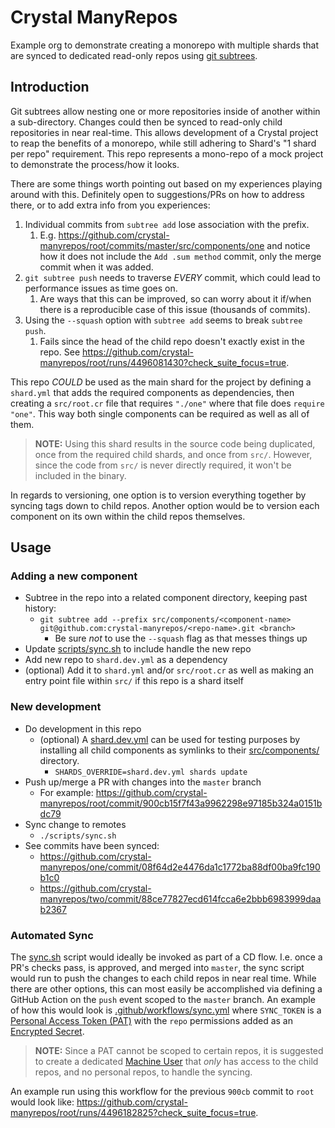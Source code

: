 # Crystal ManyRepos

Example org to demonstrate creating a monorepo with multiple shards that are synced to dedicated read-only repos using [git subtrees](https://www.atlassian.com/git/tutorials/git-subtree).

## Introduction

Git subtrees allow nesting one or more repositories inside of another within a sub-directory. Changes could then be synced to read-only child repositories in near real-time. This allows development of a Crystal project to reap the benefits of a monorepo, while still adhering to Shard's "1 shard per repo" requirement. This repo represents a mono-repo of a mock project to demonstrate the process/how it looks.

There are some things worth pointing out based on my experiences playing around with this. Definitely open to suggestions/PRs on how to address there, or to add extra info from you experiences:

1. Individual commits from `subtree add` lose association with the prefix.
   1. E.g. https://github.com/crystal-manyrepos/root/commits/master/src/components/one and notice how it does not include the `Add .sum method` commit, only the merge commit when it was added.
2. `git subtree push` needs to traverse _EVERY_ commit, which could lead to performance issues as time goes on.
   1. Are ways that this can be improved, so can worry about it if/when there is a reproducible case of this issue (thousands of commits).
3. Using the `--squash` option with `subtree add` seems to break `subtree push`.
   1. Fails since the head of the child repo doesn't exactly exist in the repo. See https://github.com/crystal-manyrepos/root/runs/4496081430?check_suite_focus=true.

This repo _COULD_ be used as the main shard for the project by defining a `shard.yml` that adds the required components as dependencies, then creating a `src/root.cr` file that requires `"./one"` where that file does `require "one"`. This way both single components can be required as well as all of them.

> **NOTE:** Using this shard results in the source code being duplicated, once from the required child shards, and once from `src/`.  However, since the code from `src/` is never directly required, it won't be included in the binary.

In regards to versioning, one option is to version everything together by syncing tags down to child repos. Another option would be to version each component on its own within the child repos themselves.

## Usage

### Adding a new component

* Subtree in the repo into a related component directory, keeping past history:
  * `git subtree add --prefix src/components/<component-name> git@github.com:crystal-manyrepos/<repo-name>.git <branch>`
    * Be sure _not_ to use the `--squash` flag as that messes things up
* Update [scripts/sync.sh](scripts/sync.sh) to include handle the new repo
* Add new repo to `shard.dev.yml` as a dependency
* (optional) Add it to `shard.yml` and/or `src/root.cr` as well as making an entry point file within `src/` if this repo is a shard itself

### New development

* Do development in this repo
  * (optional) A  [shard.dev.yml](shard.dev.yml) can be used for testing purposes by installing all child components as symlinks to their [src/components/](src/components/) directory.
    * `SHARDS_OVERRIDE=shard.dev.yml shards update`
* Push up/merge a PR with changes into the `master` branch
  * For example: https://github.com/crystal-manyrepos/root/commit/900cb15f7f43a9962298e97185b324a0151bdc79
* Sync change to remotes
  * `./scripts/sync.sh`
* See commits have been synced:
  * https://github.com/crystal-manyrepos/one/commit/08f64d2e4476da1c1772ba88df00ba9fc190b1c0
  * https://github.com/crystal-manyrepos/two/commit/88ce77827ecd614fcca6e2bbb6983999daab2367

### Automated Sync

The [sync.sh](scripts/sync.sh) script would ideally be invoked as part of a CD flow. I.e. once a PR's checks pass, is approved, and merged into `master`, the sync script would run to push the changes to each child repos in near real time. While there are other options, this can most easily be accomplished via defining a GitHub Action on the `push` event scoped to the `master` branch. An example of how this would look is [.github/workflows/sync.yml](.github/workflows/sync.yml) where `SYNC_TOKEN` is a [Personal Access Token (PAT)](https://docs.github.com/en/authentication/keeping-your-account-and-data-secure/creating-a-personal-access-token) with the `repo` permissions added as an [Encrypted Secret](https://docs.github.com/en/actions/security-guides/encrypted-secrets).

> **NOTE:** Since a PAT cannot be scoped to certain repos, it is suggested to create a dedicated [Machine User](https://docs.github.com/en/developers/overview/managing-deploy-keys#machine-users) that _only_ has access to the child repos, and no personal repos, to handle the syncing.

An example run using this workflow for the previous `900cb` commit to `root` would look like: https://github.com/crystal-manyrepos/root/runs/4496182825?check_suite_focus=true.
